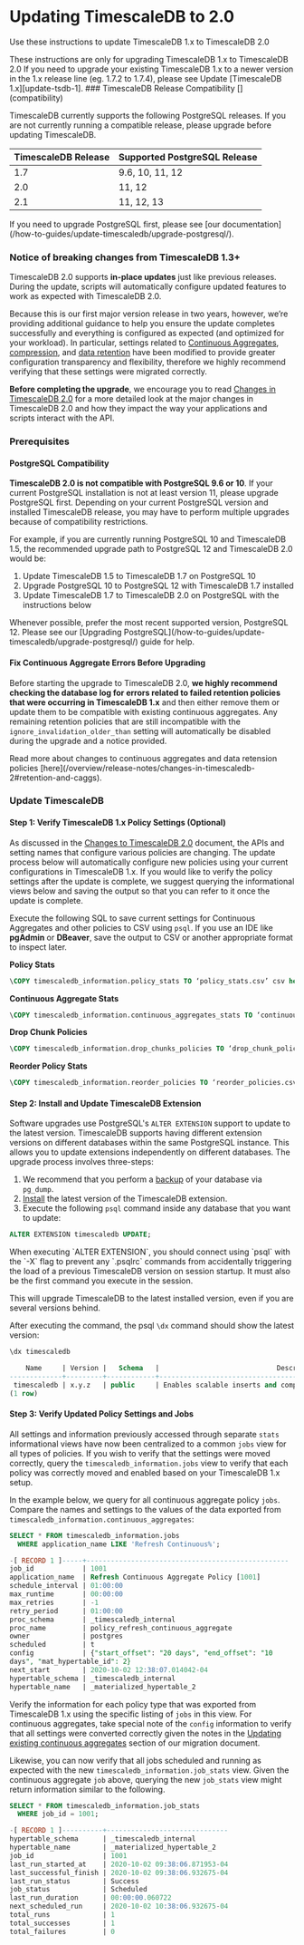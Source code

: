 # Updating TimescaleDB to 2.0 [](update)

Use these instructions to update TimescaleDB 1.x to TimescaleDB 2.0

<highlight type="warning">
These instructions are only for upgrading TimescaleDB 1.x to TimescaleDB 2.0
 If you need to upgrade your existing TimescaleDB 1.x to a newer version in the 1.x
 release line (eg. 1.7.2 to 1.7.4), please see Update [TimescaleDB 1.x][update-tsdb-1].

</highlight>
### TimescaleDB Release Compatibility [](compatibility)

TimescaleDB currently supports the following PostgreSQL releases. If you are not currently running 
a compatible release, please upgrade before updating TimescaleDB.

 TimescaleDB Release |   Supported PostgreSQL Release
 --------------------|-------------------------------
 1.7                 | 9.6, 10, 11, 12
 2.0                 | 11, 12
 2.1                 | 11, 12, 13

<highlight type="tip">
If you need to upgrade PostgreSQL first, please see [our documentation](/how-to-guides/update-timescaledb/upgrade-postgresql/).
</highlight>

### Notice of breaking changes from TimescaleDB 1.3+
TimescaleDB 2.0 supports **in-place updates** just like previous releases. During the update, scripts will automatically configure
updated features to work as expected with TimescaleDB 2.0.

Because this is our first major version release in two years, however, we’re providing additional guidance 
to help you ensure the update completes successfully and everything is configured as expected (and optimized 
for your workload). In particular, settings related to [Continuous Aggregates][caggs], [compression][compression], 
and [data retention][retention] have been modified to provide greater configuration transparency and flexibility, 
therefore we highly recommend verifying that these settings were migrated correctly.

**Before completing the upgrade**, we encourage you to read [Changes in TimescaleDB 2.0][changes-in-ts2] for a more 
detailed look at the major changes in TimescaleDB 2.0 and how they impact the way your applications and scripts 
interact with the API.

### Prerequisites [](prerequisites)
#### PostgreSQL Compatibility
**TimescaleDB 2.0 is not compatible with PostgreSQL 9.6 or 10**. If your current PostgreSQL installation is not 
at least version 11, please upgrade PostgreSQL first. Depending on your current PostgreSQL version and installed 
TimescaleDB release, you may have to perform multiple upgrades because of compatibility restrictions.

For example, if you are currently running PostgreSQL 10 and TimescaleDB 1.5, the recommended upgrade path to 
PostgreSQL 12 and TimescaleDB 2.0 would be:

1. Update TimescaleDB 1.5 to TimescaleDB 1.7 on PostgreSQL 10
1. Upgrade PostgreSQL 10 to PostgreSQL 12 with TimescaleDB 1.7 installed
1. Update TimescaleDB 1.7 to TimescaleDB 2.0 on PostgreSQL with the instructions below

<highlight type="tip">
Whenever possible, prefer the most recent supported version, PostgreSQL 12. Please see our [Upgrading PostgreSQL](/how-to-guides/update-timescaledb/upgrade-postgresql/) guide for help.
</highlight>

#### Fix Continuous Aggregate Errors Before Upgrading
Before starting the upgrade to TimescaleDB 2.0, **we highly recommend checking the database log for errors 
related to failed retention policies that were occurring in TimescaleDB 1.x** and then either remove them or 
update them to be compatible with existing continuous aggregates. Any remaining retention policies that are 
still incompatible with the `ignore_invalidation_older_than` setting will automatically be disabled during 
the upgrade and a notice provided.

<highlight type="tip">
Read more about changes to continuous aggregates and data retension policies [here](/overview/release-notes/changes-in-timescaledb-2#retention-and-caggs).
</highlight>


### Update TimescaleDB [](start-update)

#### Step 1: Verify TimescaleDB 1.x Policy Settings (Optional)

As discussed in the [Changes to TimescaleDB 2.0][changes-in-ts2] document, the APIs and setting names
that configure various policies are changing. The update process below will automatically configure
new policies using your current configurations in TimescaleDB 1.x.  If you would like to verify
the policy settings after the update is complete, we suggest querying the informational views below
and saving the output so that you can refer to it once the update is complete.

Execute the following SQL to save current settings for Continuous Aggregates and other policies to CSV using `psql`. If you use an IDE like **pgAdmin** or **DBeaver**, save the output to CSV or another appropriate format to inspect later.

**Policy Stats**
```SQL
\COPY timescaledb_information.policy_stats TO ‘policy_stats.csv’ csv header
```

**Continuous Aggregate Stats**
```SQL
\COPY timescaledb_information.continuous_aggregates_stats TO ‘continuous_aggregates_stats.csv’ csv header
```

**Drop Chunk Policies**
```SQL
\COPY timescaledb_information.drop_chunks_policies TO ‘drop_chunk_policies.csv’ csv header
```
**Reorder Policy Stats**
```SQL
\COPY timescaledb_information.reorder_policies TO ‘reorder_policies.csv’ csv header
```

#### Step 2: Install and Update TimescaleDB Extension

Software upgrades use PostgreSQL's `ALTER EXTENSION` support to update to the
latest version. TimescaleDB supports having different extension
versions on different databases within the same PostgreSQL instance. This
allows you to update extensions independently on different databases.  The
upgrade process involves three-steps:

1. We recommend that you perform a [backup][] of your database via `pg_dump`.
1. [Install][] the latest version of the TimescaleDB extension.
1. Execute the following `psql` command inside any database that you want to
   update:

```sql
ALTER EXTENSION timescaledb UPDATE;
```

<highlight type="warning">
When executing `ALTER EXTENSION`, you should connect using `psql`
with the `-X` flag to prevent any `.psqlrc` commands from accidentally
triggering the load of a previous TimescaleDB version on session startup. 
It must also be the first command you execute in the session.
</highlight> 

This will upgrade TimescaleDB to the latest installed version, even if you
are several versions behind.

After executing the command, the psql `\dx` command should show the latest version:

```sql
\dx timescaledb

    Name     | Version |   Schema   |                             Description
-------------+---------+------------+---------------------------------------------------------------------
 timescaledb | x.y.z   | public     | Enables scalable inserts and complex queries for time-series data
(1 row)
```

#### Step 3: Verify Updated Policy Settings and Jobs

All settings and information previously accessed through separate `stats` informational views have now
been centralized to a common `jobs` view for all types of policies. If you wish to verify that the settings
were moved correctly, query the `timescaledb_information.jobs` view to verify that each policy was correctly
moved and enabled based on your TimescaleDB 1.x setup.

In the example below, we query for all continuous aggregate policy `jobs`. Compare the names and settings
to the values of the data exported from `timescaledb_information.continuous_aggregates`:

```SQL
SELECT * FROM timescaledb_information.jobs
  WHERE application_name LIKE 'Refresh Continuous%';

-[ RECORD 1 ]-----+--------------------------------------------------
job_id            | 1001
application_name  | Refresh Continuous Aggregate Policy [1001]
schedule_interval | 01:00:00
max_runtime       | 00:00:00
max_retries       | -1
retry_period      | 01:00:00
proc_schema       | _timescaledb_internal
proc_name         | policy_refresh_continuous_aggregate
owner             | postgres
scheduled         | t
config            | {"start_offset": "20 days", "end_offset": "10 
days", "mat_hypertable_id": 2}
next_start        | 2020-10-02 12:38:07.014042-04
hypertable_schema | _timescaledb_internal
hypertable_name   | _materialized_hypertable_2
```

Verify the information for each policy type that was exported from TimescaleDB 1.x using the specific
listing of `jobs` in this view. For continuous aggregates, take special note of the `config` information
to verify that all settings were converted correctly given the notes in the 
[Updating existing continuous aggregates][changes-in-ts2-caggs] section of our migration document.

Likewise, you can now verify that all jobs scheduled and running as expected with the new `timescaledb_information.job_stats` 
view. Given the continuous aggregate `job` above, querying the new `job_stats` view might return information similar 
to the following.

```SQL
SELECT * FROM timescaledb_information.job_stats
  WHERE job_id = 1001;

-[ RECORD 1 ]----------+------------------------------
hypertable_schema      | _timescaledb_internal
hypertable_name        | _materialized_hypertable_2
job_id                 | 1001
last_run_started_at    | 2020-10-02 09:38:06.871953-04
last_successful_finish | 2020-10-02 09:38:06.932675-04
last_run_status        | Success
job_status             | Scheduled
last_run_duration      | 00:00:00.060722
next_scheduled_run     | 2020-10-02 10:38:06.932675-04
total_runs             | 1
total_successes        | 1
total_failures         | 0
```


[upgrade-pg]: /how-to-guides/update-timescaledb/upgrade-postgresql/
[update-tsdb-1]: https://docs.timescale.com/v1.7/update-timescaledb/update-tsdb-1
[update-tsdb-2]: /hot-to-guides/update-timescaledb/update-timescaledb-2/
[pg_upgrade]: https://www.postgresql.org/docs/current/static/pgupgrade.html
[backup]: /how-to-guides/backup-and-restore/
[Install]: /how-to-guides/install-timescaledb/
[telemetry]: /administration/telemetry/
[volumes]: https://docs.docker.com/engine/admin/volumes/volumes/
[bind-mounts]: https://docs.docker.com/engine/admin/volumes/bind-mounts/
[caggs]: /how-to-guides/continuous-aggregates
[compression]: /how-to-guides/compression
[retention]: /how-to-guides/data-retention
[retention-cagg-changes]: /overview/release-notes/changes-in-timescaledb-2#retention-and-caggs
[changes-in-ts2]: /overview/release-notes/changes-in-timescaledb-2
[changes-in-ts2-caggs]: /overview/release-notes/changes-in-timescaledb-2#updating-continuous-aggregates
